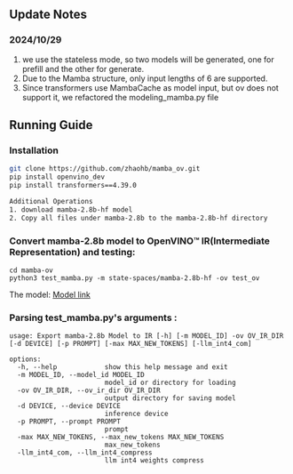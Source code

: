 ## Update Notes
### 2024/10/29
1. we use the stateless mode, so two models will be generated, one for prefill and the other for generate.
2. Due to the Mamba structure, only input lengths of 6 are supported.
3. Since transformers use MambaCache as model input, but ov does not support it, we refactored the modeling_mamba.py file

## Running Guide
### Installation


```bash
git clone https://github.com/zhaohb/mamba_ov.git
pip install openvino_dev 
pip install transformers==4.39.0

Additional Operations
1. download mamba-2.8b-hf model
2. Copy all files under mamba-2.8b to the mamba-2.8b-hf directory
```
### Convert mamba-2.8b model to OpenVINO™ IR(Intermediate Representation) and testing:
```shell
cd mamba-ov
python3 test_mamba.py -m state-spaces/mamba-2.8b-hf -ov test_ov
```
The model: [Model link](https://hf-mirror.com/state-spaces/mamba-2.8b-hf)
### Parsing test_mamba.py's arguments :
```shell
usage: Export mamba-2.8b Model to IR [-h] [-m MODEL_ID] -ov OV_IR_DIR [-d DEVICE] [-p PROMPT] [-max MAX_NEW_TOKENS] [-llm_int4_com]

options:
  -h, --help            show this help message and exit
  -m MODEL_ID, --model_id MODEL_ID
                        model_id or directory for loading
  -ov OV_IR_DIR, --ov_ir_dir OV_IR_DIR
                        output directory for saving model
  -d DEVICE, --device DEVICE
                        inference device
  -p PROMPT, --prompt PROMPT
                        prompt
  -max MAX_NEW_TOKENS, --max_new_tokens MAX_NEW_TOKENS
                        max_new_tokens
  -llm_int4_com, --llm_int4_compress
                        llm int4 weights compress
```

